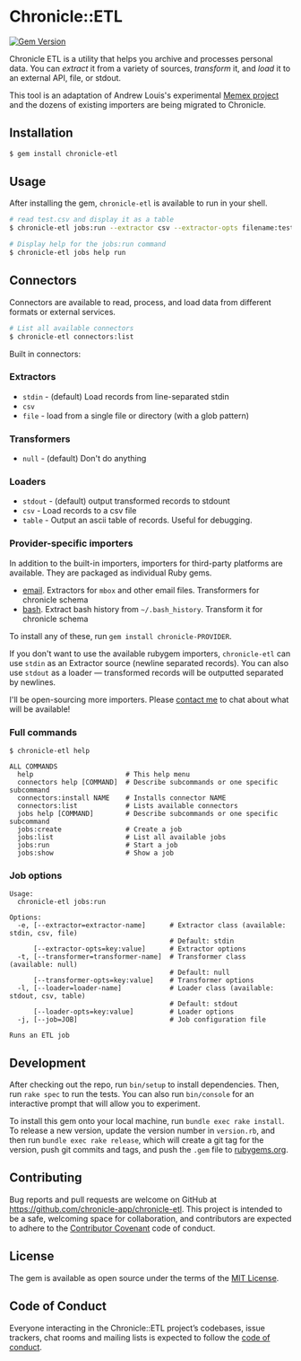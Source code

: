 # Chronicle::ETL

[![Gem Version](https://badge.fury.io/rb/chronicle-etl.svg)](https://badge.fury.io/rb/chronicle-etl)

Chronicle ETL is a utility that helps you archive and processes personal data. You can *extract* it from a variety of sources, *transform* it, and *load* it to an external API, file, or stdout.

This tool is an adaptation of Andrew Louis's experimental [Memex project](https://hyfen.net/memex) and the dozens of existing importers are being migrated to Chronicle.

## Installation

```bash
$ gem install chronicle-etl
```

## Usage

After installing the gem, `chronicle-etl` is available to run in your shell.

```bash
# read test.csv and display it as a table
$ chronicle-etl jobs:run --extractor csv --extractor-opts filename:test.csv --loader table

# Display help for the jobs:run command
$ chronicle-etl jobs help run
```

## Connectors

Connectors are available to read, process, and load data from different formats or external services.

```bash
# List all available connectors
$ chronicle-etl connectors:list
```

Built in connectors:

### Extractors
- `stdin` - (default) Load records from line-separated stdin
- `csv`
- `file` - load from a single file or directory (with a glob pattern)

### Transformers
- `null` - (default) Don't do anything

### Loaders
- `stdout` - (default) output transformed records to stdount
- `csv` - Load records to a csv file
- `table` - Output an ascii table of records. Useful for debugging.

### Provider-specific importers

In addition to the built-in importers, importers for third-party platforms are available. They are packaged as individual Ruby gems.

- [email](https://github.com/chronicle-app/chronicle-email). Extractors for `mbox` and other email files. Transformers for chronicle schema
- [bash](https://github.com/chronicle-app/chronicle-bash). Extract bash history from `~/.bash_history`. Transform it for chronicle schema

To install any of these, run `gem install chronicle-PROVIDER`. 

If you don't want to use the available rubygem importers, `chronicle-etl` can use `stdin` as an Extractor source (newline separated records). You can also use `stdout` as a loader — transformed records will be outputted separated by newlines.

I'll be open-sourcing more importers. Please [contact me](mailto:andrew@hyfen.net) to chat about what will be available!

### Full commands

```
$ chronicle-etl help 

ALL COMMANDS
  help                       # This help menu
  connectors help [COMMAND]  # Describe subcommands or one specific subcommand
  connectors:install NAME    # Installs connector NAME
  connectors:list            # Lists available connectors
  jobs help [COMMAND]        # Describe subcommands or one specific subcommand
  jobs:create                # Create a job
  jobs:list                  # List all available jobs
  jobs:run                   # Start a job
  jobs:show                  # Show a job
```

### Job options

```
Usage:
  chronicle-etl jobs:run

Options:
  -e, [--extractor=extractor-name]      # Extractor class (available: stdin, csv, file)
                                        # Default: stdin
      [--extractor-opts=key:value]      # Extractor options
  -t, [--transformer=transformer-name]  # Transformer class (available: null)
                                        # Default: null
      [--transformer-opts=key:value]    # Transformer options
  -l, [--loader=loader-name]            # Loader class (available: stdout, csv, table)
                                        # Default: stdout
      [--loader-opts=key:value]         # Loader options
  -j, [--job=JOB]                       # Job configuration file

Runs an ETL job
```

## Development

After checking out the repo, run `bin/setup` to install dependencies. Then, run `rake spec` to run the tests. You can also run `bin/console` for an interactive prompt that will allow you to experiment.

To install this gem onto your local machine, run `bundle exec rake install`. To release a new version, update the version number in `version.rb`, and then run `bundle exec rake release`, which will create a git tag for the version, push git commits and tags, and push the `.gem` file to [rubygems.org](https://rubygems.org).

## Contributing

Bug reports and pull requests are welcome on GitHub at https://github.com/chronicle-app/chronicle-etl. This project is intended to be a safe, welcoming space for collaboration, and contributors are expected to adhere to the [Contributor Covenant](http://contributor-covenant.org) code of conduct.

## License

The gem is available as open source under the terms of the [MIT License](https://opensource.org/licenses/MIT).

## Code of Conduct

Everyone interacting in the Chronicle::ETL project’s codebases, issue trackers, chat rooms and mailing lists is expected to follow the [code of conduct](https://github.com/chronicle-app/chronicle-etl/blob/master/CODE_OF_CONDUCT.md).

